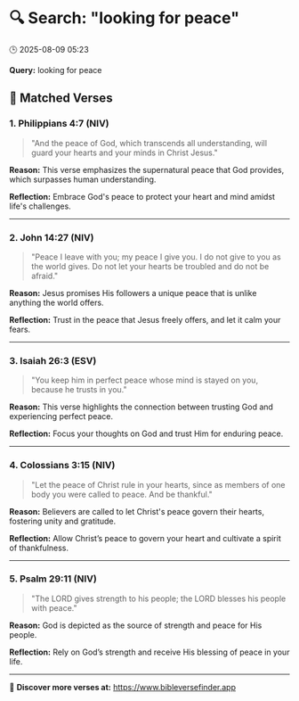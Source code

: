 # 🔍 Search: "looking for peace"
🕒 2025-08-09 05:23

**Query:** looking for peace

## 📖 Matched Verses

### 1. Philippians 4:7 (NIV)
> "And the peace of God, which transcends all understanding, will guard your hearts and your minds in Christ Jesus."

**Reason:** This verse emphasizes the supernatural peace that God provides, which surpasses human understanding.

**Reflection:** Embrace God's peace to protect your heart and mind amidst life's challenges.

---

### 2. John 14:27 (NIV)
> "Peace I leave with you; my peace I give you. I do not give to you as the world gives. Do not let your hearts be troubled and do not be afraid."

**Reason:** Jesus promises His followers a unique peace that is unlike anything the world offers.

**Reflection:** Trust in the peace that Jesus freely offers, and let it calm your fears.

---

### 3. Isaiah 26:3 (ESV)
> "You keep him in perfect peace whose mind is stayed on you, because he trusts in you."

**Reason:** This verse highlights the connection between trusting God and experiencing perfect peace.

**Reflection:** Focus your thoughts on God and trust Him for enduring peace.

---

### 4. Colossians 3:15 (NIV)
> "Let the peace of Christ rule in your hearts, since as members of one body you were called to peace. And be thankful."

**Reason:** Believers are called to let Christ's peace govern their hearts, fostering unity and gratitude.

**Reflection:** Allow Christ’s peace to govern your heart and cultivate a spirit of thankfulness.

---

### 5. Psalm 29:11 (NIV)
> "The LORD gives strength to his people; the LORD blesses his people with peace."

**Reason:** God is depicted as the source of strength and peace for His people.

**Reflection:** Rely on God’s strength and receive His blessing of peace in your life.

---

🔗 **Discover more verses at:** https://www.bibleversefinder.app
